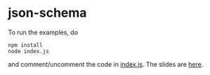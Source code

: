 # json-schema

To run the examples, do

    npm install
    node index.js

and comment/uncomment the code in [index.js](index.js). The slides are [here](json-schema.pdf).
